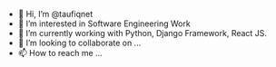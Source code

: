 - 👋 Hi, I’m @taufiqnet
- 👀 I’m interested in Software Engineering Work
- 🌱 I’m currently working with Python, Django Framework, React JS.
- 💞️ I’m looking to collaborate on ...
- 📫 How to reach me ...

<!---
taufiqnet/taufiqnet is a ✨ special ✨ repository because its `README.md` (this file) appears on your GitHub profile.
You can click the Preview link to take a look at your changes.
--->
